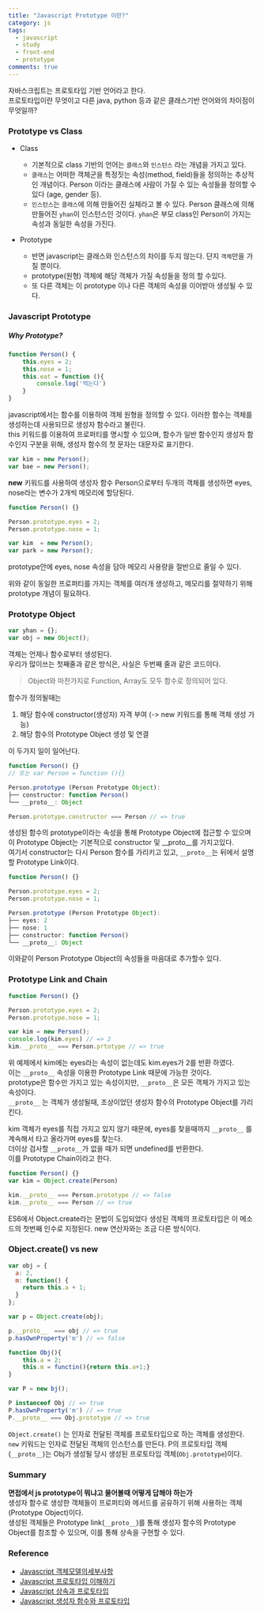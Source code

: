 ```yaml
---
title: "Javascript Prototype 이란?"  
category: js  
tags:
  - javascript
  - study
  - front-end
  - prototype
comments: true
---
```


자바스크립트는 프로토타입 기반 언어라고 한다.  
프로토타입이란 무엇이고 다른 java, python 등과 같은 클래스기반 언어와의 차이점이 무엇일까?

### Prototype vs Class

- Class
    - 기본적으로 class 기반의 언어는 `클래스`와 `인스턴스` 라는 개념을 가지고 있다. 
    - `클래스`는 어떠한 객체군을 특정짓는 속성(method, field)들을 정의하는 추상적인 개념이다. Person 이라는 클래스에 사람이 가질 수 있는 속성들을 정의할 수 있다 (age, gender 등). 
    - `인스턴스`는 `클래스`에 의해 만들어진 실체라고 볼 수 있다. Person 클래스에 의해 만들어진 `yhan`이 인스턴스인 것이다. `yhan`은 부모 class인 Person이 가지는 속성과 동일한 속성을 가진다.
    
- Prototype
    - 반면 javascript는 클래스와 인스턴스의 차이를 두지 않는다. 단지 `객체`만을 가질 뿐이다.
    - prototype(원형) 객체에 해당 객체가 가질 속성들을 정의 할 수있다. 
    - 또 다른 객체는 이 prototype 이나 다른 객체의 속성을 이어받아 생성될 수 있다.
    
### Javascript Prototype
##### Why Prototype?
```javascript
function Person() {
    this.eyes = 2;
    this.nose = 1;
    this.eat = function (){
        console.log('먹는다')
    }
}
```
javascript에서는 함수를 이용하여 객체 원형을 정의할 수 있다. 이러한 함수는 객체를 생성하는데 사용되므로 생성자 함수라고 불린다.  
this 키워드를 이용하여 프로퍼티를 명시할 수 있으며, 함수가 일반 함수인지 생성자 함수인지 구분을 위해, 생성자 함수의 첫 문자는 대문자로 표기한다.

```javascript
var kim = new Person();
var bae = new Person();
```
**new** 키워드를 사용하여 생성자 함수 Person으로부터 두개의 객체를 생성하면 eyes, nose라는 변수가 2개씩 메모리에 할당된다.

```javascript
function Person() {}

Person.prototype.eyes = 2;
Person.prototype.nose = 1;

var kim  = new Person();
var park = new Person();
``` 
prototype안에 eyes, nose 속성을 담아 메모리 사용량을 절반으로 줄일 수 있다.

위와 같이 동일한 프로퍼티를 가지는 객체를 여러개 생성하고, 메모리를 절약하기 위해 prototype 개념이 필요하다.

### Prototype Object
```javascript
var yhan = {};
var obj = new Object();
```
객체는 언제나 함수로부터 생성된다.  
우리가 많이쓰는 첫째줄과 같은 방식은, 사실은 두번째 줄과 같은 코드이다.
> Object와 마찬가지로 Function, Array도 모두 함수로 정의되어 있다.

함수가 정의될때는
1. 해당 함수에 constructor(생성자) 자격 부여 (-> new 키워드를 통해 객체 생성 가능)
2. 해당 함수의 Prototype Object 생성 및 연결

이 두가지 일이 일어난다.
 
```javascript
function Person() {}
// 또는 var Person = function (){}

Person.prototype (Person Prototype Object):
├── constructor: function Person()
└── __proto__: Object

Person.prototype.constructor === Person // => true
```
생성된 함수의 prototype이라는 속성을 통해 Prototype Object에 접근할 수 있으며 이 Prototype Object는 기본적으로 constructor 및 __proto__를 가지고있다.  
여기서 constructor는 다시 Person 함수를 가리키고 있고, `__proto__`는 뒤에서 설명할 Prototype Link이다.

```javascript
function Person() {}

Person.prototype.eyes = 2;
Person.prototype.nose = 1;

Person.prototype (Person Prototype Object):
├── eyes: 2
├── nose: 1
├── constructor: function Person()
└── __proto__: Object
```
이와같이 Person Prototype Object의 속성들을 마음대로 추가할수 있다.

### Prototype Link and Chain
```javascript
function Person() {}

Person.prototype.eyes = 2;
Person.prototype.nose = 1;

var kim = new Person();
console.log(kim.eyes) // => 2
kim.__proto__ === Person.prtotype // => true
```
위 예제에서 kim에는 eyes라는 속성이 없는데도 kim.eyes가 2를 반환 하였다.  
이는 `__proto__` 속성을 이용한 Prototype Link 때문에 가능한 것이다.  
prototype은 함수만 가지고 있는 속성이지만, `__proto__`은 모든 객체가 가지고 있는 속성이다.  
`__proto__` 는 객체가 생성될때, 조상이었던 생성자 함수의 Prototype Object를 가리킨다.  

kim 객체가 eyes를 직접 가지고 있지 않기 때문에, eyes를 찾을때까지 `__proto__` 를 계속해서 타고 올라가며 eyes를 찾는다.  
더이상 검사할 `__proto__`가 없을 때가 되면 undefined를 반환한다.  
이를 Prototype Chain이라고 한다.

```javascript
function Person() {}
var kim = Object.create(Person)

kim.__proto__ === Person.prototype // => false
kim.__proto__ === Person // => true
```
ES6에서 Object.create라는 문법이 도입되었다
생성된 객체의 프로토타입은 이 메소드의 첫번째 인수로 지정된다.
new 연산자와는 조금 다른 방식이다.

### Object.create() vs new 
```javascript
var obj = {
  a: 2,
  m: function() {
    return this.a + 1;
  }
};

var p = Object.create(obj);

p.__proto__  === obj // => true
p.hasOwnProperty('m') // => false 
```

```javascript
function Obj(){
    this.a = 2;
    this.m = functin(){return this.a+1;}
}

var P = new bj();

P instanceof Obj // => true
P.hasOwnProperty('m') // => true 
P.__proto__ === Obj.prototype // => true 
```

`Object.create()` 는 인자로 전달된 객체를 프로토타입으로 하는 객체를 생성한다.  
`new` 키워드는 인자로 전달된 객체의 인스턴스를 만든다. P의 프로토타입 객체(`__proto__`)는 Obj가 생성될 당시 생성된 프로토타입 객체(`Obj.prototype`)이다.

### Summary
**면접에서 js prototype이 뭐냐고 물어볼때 어떻게 답해야 하는가**  
생성자 함수로 생성한 객체들이 프로퍼티와 메서드를 공유하기 위해 사용하는 객체(Prototype Object)이다.  
생성된 객체들은 Prototype link(`__proto__`)를 통해 생성자 함수의 Prototype Object를 참조할 수 있으며, 이를 통해 상속을 구현할 수 있다.

### Reference
- [Javascript 객체모델의세부사항](https://developer.mozilla.org/ko/docs/Web/JavaScript/Guide/%EA%B0%9D%EC%B2%B4_%EB%AA%A8%EB%8D%B8%EC%9D%98_%EC%84%B8%EB%B6%80%EC%82%AC%ED%95%AD)
- [Javascript 프로토타입 이해하기](https://medium.com/@bluesh55/javascript-prototype-%EC%9D%B4%ED%95%B4%ED%95%98%EA%B8%B0-f8e67c286b67)
- [Javascript 상속과 프로토타입](https://developer.mozilla.org/ko/docs/Web/JavaScript/Guide/Inheritance_and_the_prototype_chain)
- [Javascript 생성자 함수와 프로토타입](https://doitnow-man.tistory.com/132)